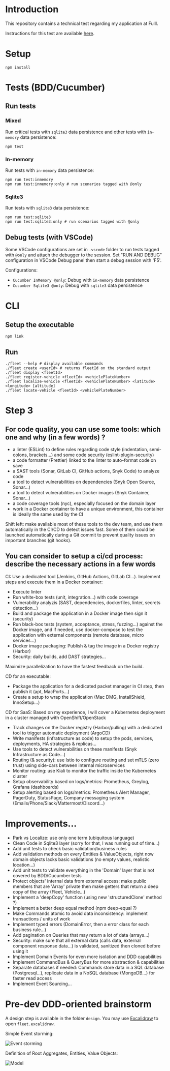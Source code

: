 # Introduction

This repository contains a technical test regarding my application at Fulll.

Instructions for this test are available [here](https://github.com/fulll/hiring/blob/master/Backend/ddd-and-cqrs-intermediare-senior.md).

# Setup

```
npm install
```

# Tests (BDD/Cucumber)

## Run tests

### Mixed

Run critical tests with `sqlite3` data persistence and other tests with `in-memory` data persistence:

```
npm test
```

### In-memory

Run tests with `in-memory` data persistence:

```
npm run test:inmemory
npm run test:inmemory:only # run scenarios tagged with @only
```

### Sqlite3

Run tests with `sqlite3` data persistence:

```
npm run test:sqlite3
npm run test:sqlite3:only # run scenarios tagged with @only
```

## Debug tests (with VSCode)

Some VSCode configurations are set in `.vscode` folder to run tests tagged with `@only` and attach the debugger to the session.
Set "RUN AND DEBUG" configuration in VSCode Debug panel then start a debug session with 'F5'.

Configurations:

- `Cucumber InMemory @only`: Debug with `in-memory` data persistence
- `Cucumber Sqlite3 @only`: Debug with `sqlite3` data persistence

# CLI

## Setup the executable

```
npm link
```

## Run

```
./fleet --help # display available commands
./fleet create <userId> # returns fleetId on the standard output
./fleet display <fleetId>
./fleet register-vehicle <fleetId> <vehiclePlateNumber>
./fleet localize-vehicle <fleetId> <vehiclePlateNumber> <latitude> <longitude> [altitude]
./fleet locate-vehicle <fleetId> <vehiclePlateNumber>
```

# Step 3

## For code quality, you can use some tools: which one and why (in a few words) ?

- a linter (ESLint) to define rules regarding code style (indentation, semi-colons, brackets...) and some code security (eslint-plugin-security)
- a code formatter (Prettier) linked to the linter to auto-format code on save
- a SAST tools (Sonar, GitLab CI, GitHub actions, Snyk Code) to analyze code
- a tool to detect vulnerabilities on dependencies (Snyk Open Source, Sonar...)
- a tool to detect vulnerabilities on Docker images (Snyk Container, Sonar...)
- a code coverage tools (nyc), especially focused on the domain layer
- work in a Docker container to have a unique environment, this container is ideally the same used by the CI

Shift left: make available most of these tools to the dev team, and use them automatically in the CI/CD to detect issues fast. Some of them could be launched automatically during a Git commit to prevent quality issues on important branches (git hooks).

## You can consider to setup a ci/cd process: describe the necessary actions in a few words

CI: Use a dedicated tool (Jenkins, GitHub Actions, GitLab CI...). Implement steps and execute them in a Docker container:

- Execute linter
- Run white-box tests (unit, integration...) with code coverage
- Vulnerability analyzis (SAST, dependencies, dockerfiles, linter, secrets detection...)
- Build and package the application in a Docker image then sign it (security)
- Run black-box tests (system, acceptance, stress, fuzzing...) against the Docker image, and if needed, use docker-compose to test the application with external components (remote database, micro services...)
- Docker image packaging: Publish & tag the image in a Docker registry (Harbor)
- Security: daily builds, add DAST strategies...

Maximize parallelization to have the fastest feedback on the build.

CD for an executable:

- Package the application for a dedicated packet manager in CI step, then publish it (apt, MacPorts...)
- Create a setup to wrap the application (Mac DMG, InstallShield, InnoSetup...)

CD for SaaS: Based on my experience, I will cover a Kubernetes deployment in a cluster managed with OpenShift/OpenStack

- Track changes on the Docker registry (Harbor/pulling) with a dedicated tool to trigger automatic deployment (ArgoCD)
- Write manifests (infratructure as code) to setup the pods, services, deployments, HA strategies & replicas...
- Use tools to detect vulnerabilities on these manifests (Snyk Infrastructure as Code...)
- Routing (& security): use Istio to configure routing and set mTLS (zero trust) using side-cars between internal microservices
- Monitor routing: use Kiali to monitor the traffic inside the Kubernetes cluster
- Setup observability based on logs/metrics: Prometheus, Greylog, Grafana (dashboards)
- Setup alerting based on logs/metrics: Prometheus Alert Manager, PagerDuty, StatusPage, Company messaging system (Emails/Phone/Slack/Mattermost/Discord...)

# Improvements...

- Park vs Localize: use only one term (ubiquitous language)
- Clean Code in Sqlite3 layer (sorry for that, I was running out of time...)
- Add unit tests to check basic validation/business rules
- Add validation methods on every Entities & ValueObjects, right now domain objects lacks basic validations (no empty values, realistic location...)
- Add unit tests to validate everything in the 'Domain' layer that is not covered by BDD/Cucumber tests
- Protect objects' internal data from external access: make public members that are 'Array' private then make getters that return a deep copy of the array (Fleet, Vehicle...)
- Implement a 'deepCopy' function (using new 'structuredClone' method ?)
- Implement a better deep equal method (npm deep-equal ?)
- Make Commands atomic to avoid data inconsistency: implement transactions / units of work
- Implement typed errors (DomainError, then a error class for each business rule...)
- Add pagination on Queries that may return a lot of data (arrays...)
- Security: make sure that all external data (calls data, external component response data...) is validated, sanitized then cloned before using it
- Implement Domain Events for even more isolation and DDD capabilities
- Implement CommandBus & QueryBus for more abstraction & capabilities
- Separate databases if needed: Commands store data in a SQL database (Postgresql...), replicate data in a NoSQL database (MongoDB...) for faster read access
- Implement Event Sourcing...

# Pre-dev DDD-oriented brainstorm

A design step is available in the folder `design`. You may use [Excalidraw](https://excalidraw.com/) to open `fleet.excalidraw`.

Simple Event storming:

![](./design/EventStorming.png "Event storming")

Definition of Root Aggregates, Entities, Value Objects:

![](./design/Model.png "Model")
